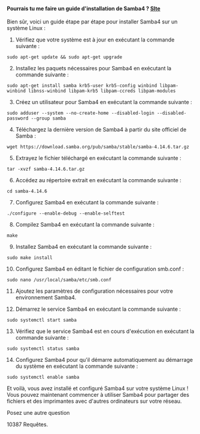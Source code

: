 #### Pourrais tu me faire un guide d'installation de Samba4 ? [SIte](https://host974.com/gpt3/)


Bien sûr, voici un guide étape par étape pour installer Samba4 sur un système Linux :

1. Vérifiez que votre système est à jour en exécutant la commande suivante :
```
sudo apt-get update && sudo apt-get upgrade
```

2. Installez les paquets nécessaires pour Samba4 en exécutant la commande suivante :
```
sudo apt-get install samba krb5-user krb5-config winbind libpam-winbind libnss-winbind libpam-krb5 libpam-ccreds libpam-modules
```

3. Créez un utilisateur pour Samba4 en exécutant la commande suivante :
```
sudo adduser --system --no-create-home --disabled-login --disabled-password --group samba
```

4. Téléchargez la dernière version de Samba4 à partir du site officiel de Samba :
```
wget https://download.samba.org/pub/samba/stable/samba-4.14.6.tar.gz
```

5. Extrayez le fichier téléchargé en exécutant la commande suivante :
```
tar -xvzf samba-4.14.6.tar.gz
```

6. Accédez au répertoire extrait en exécutant la commande suivante :
```
cd samba-4.14.6
```

7. Configurez Samba4 en exécutant la commande suivante :
```
./configure --enable-debug --enable-selftest
```

8. Compilez Samba4 en exécutant la commande suivante :
```
make
```

9. Installez Samba4 en exécutant la commande suivante :
```
sudo make install
```

10. Configurez Samba4 en éditant le fichier de configuration smb.conf :
```
sudo nano /usr/local/samba/etc/smb.conf
```

11. Ajoutez les paramètres de configuration nécessaires pour votre environnement Samba4.

12. Démarrez le service Samba4 en exécutant la commande suivante :
```
sudo systemctl start samba
```

13. Vérifiez que le service Samba4 est en cours d'exécution en exécutant la commande suivante :
```
sudo systemctl status samba
```

14. Configurez Samba4 pour qu'il démarre automatiquement au démarrage du système en exécutant la commande suivante :
```
sudo systemctl enable samba
```

Et voilà, vous avez installé et configuré Samba4 sur votre système Linux ! Vous pouvez maintenant commencer à utiliser Samba4 pour partager des fichiers et des imprimantes avec d'autres ordinateurs sur 
votre réseau.

Posez une autre question

10387 Requêtes.
